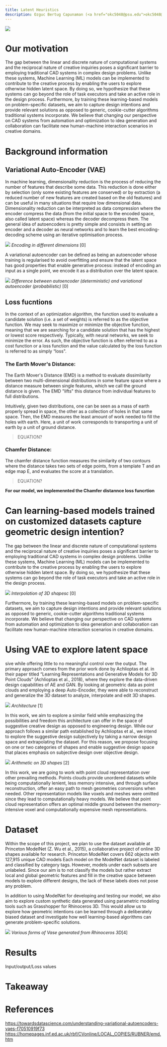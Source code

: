 ```yaml
--- 
title: Latent Heuristics
description: Ozguc Bertug Capunaman (<a href="okc5048@psu.edu">okc5048@psu.edu</a>)  Shakthi Suresh (<a href="sns5410@psu.edu">sns5410@psu.edu</a>) 
---
```

![](https://cs.stanford.edu/~kaichun/structurenet/images/teaser.png)

# Our motivation

The gap between the linear and discrete nature of computational systems and the reciprocal nature of creative inquiries poses a significant barrier to employing traditional CAD systems in complex design problems. Unlike these systems, Machine Learning (ML) models can be implemented to contribute to the creative process by enabling the users to explore otherwise hidden latent space. By doing so, we hypothesize that these systems can go beyond the role of task executors and take an active role in the design process. Furthermore, by training these learning-based models on problem-specific datasets, we aim to capture design intentions and provide relevant solutions as opposed to generic, cookie-cutter algorithms traditional systems incorporate. We believe that changing our perspective on CAD systems from automation and optimization to idea generation and collaboration can facilitate new human-machine interaction scenarios in creative domains.

# Background information

## Variational Auto-Encoder (VAE)

In machine learning, dimensionality reduction is the process of reducing the number of features that describe some data. This reduction is done either by selection (only some existing features are conserved) or by extraction (a reduced number of new features are created based on the old features) and can be useful in many situations that require low dimensional data. Dimensionality reduction can be interpreted as data compression where the encoder compress the data (from the initial space to the encoded space, also called latent space) whereas the decoder decompress them. The general idea of autoencoders is pretty simple and consists in setting an encoder and a decoder as neural networks and to learn the best encoding-decoding scheme using an iterative optimisation process.

![](https://miro.medium.com/max/4800/1*iSfaVxcGi_ELkKgAG0YRlQ@2x.png)
_Encoding in different dimensions_ [0]

A variational autoencoder can be defined as being an autoencoder whose training is regularised to avoid overfitting and ensure that the latent space has good properties that enable generative process: instead of encoding an input as a single point, we encode it as a distribution over the latent space.

![](https://miro.medium.com/max/4800/1*ejNnusxYrn1NRDZf4Kg2lw@2x.png)
_Difference between autoencoder (deterministic) and variational autoencoder (probabilistic)_ [0]

## Loss fucntions

In the context of an optimization algorithm, the function used to evaluate a candidate solution (i.e. a set of weights) is referred to as the objective function.
We may seek to maximize or minimize the objective function, meaning that we are searching for a candidate solution that has the highest or lowest score respectively.
Typically, with neural networks, we seek to minimize the error. As such, the objective function is often referred to as a cost function or a loss function and the value calculated by the loss function is referred to as simply “loss".

### The Earth Mover's Distance:

The Earth Mover's Distance (EMD) is a method to evaluate dissimilarity between two multi-dimensional distributions in some feature space where a distance measure between single features, which we call the ground distance is given. The EMD "lifts" this distance from individual features to full distributions. 

Intuitively, given two distributions, one can be seen as a mass of earth properly spread in space, the other as a collection of holes in that same space. Then, the EMD measures the least amount of work needed to fill the holes with earth. Here, a unit of work corresponds to transporting a unit of earth by a unit of ground distance. 

>EQUATION?

### Chamfer Distance:

The chamfer distance function measures the similarity of two contours where the distance takes two sets of edge points, from a template T and an edge map E, and evaluates the score at a translation.

>EQUATION?

__For our model, we implemennted the Chamfer distannce loss funcrtion__


# Can learning-based models trained on customized datasets capture geometric design intention?

The gap between the linear and discrete nature of computational systems and the reciprocal nature of creative inquiries poses a significant barrier to employing traditional CAD systems in complex design problems. Unlike these systems, Machine Learning (ML) models can be implemented to contribute to the creative process by enabling the users to explore otherwise hidden latent space. By doing so, we hypothesize that these systems can go beyond the role of task executors and take an active role in the design process.

![](https://hackernoon.com/hn-images/1*vEZE5VcjUr5RUbt_OWfR_w.gif)
_Interpolation of 3D shapesc_ [0]

Furthermore, by training these learning-based models on problem-specific datasets, we aim to capture design intentions and provide relevant solutions as opposed to generic, cookie-cutter algorithms traditional systems incorporate. We believe that changing our perspective on CAD systems from automation and optimization to idea generation and collaboration can facilitate new human-machine interaction scenarios in creative domains.


# Using VAE to explore latent space

sive while offering little to no meaningful control over the output.
The primary approach comes from the prior work done by Achlioptas et al. in their paper titled “Learning Representations and Generative Models for 3D Point Clouds” (Achlioptas et al., 2018), where they explore the data-driven design capabilities of AE and GAN. By looking at geometric data as point clouds and employing a deep Auto-Encoder, they were able to reconstruct and generalize the 3D dataset to analyze, interpolate and edit 3D shapes. 

![](https://hackernoon.com/hn-images/1*op0VO_QK4vMtCnXtmigDhA.png)
_Architecture_ [1]

In this work, we aim to explore a similar field while emphasizing the possibilities and freedom this architecture can offer in the space of suggestive creative design as opposed to engineering design. While our approach follows a similar path established by Achlioptas et al., we intend to explore the suggestive design subjectively by taking a narrow design space and extrapolating the dataset. For this reason, we propose focusing on one or two categories of shapes and enable suggestive design space that places emphasis on subjective design over objective design.

![](https://hackernoon.com/hn-images/1*yMFJ-7fokU0Xkx89pSFfew.gif)
_Arithmetic on 3D shapes_ [2]

In this work, we are going to work with point cloud representation over other prevailing methods. Points clouds provide unordered datasets while being computationally lenient, less memory intensive, and through surface reconstruction, offer an easy path to mesh geometries conversions when needed. Other representation models like voxels and meshes were omitted since they lead to computationally heavy models. We believe that point cloud representation offers an optimal middle ground between the memory-intensive voxel and computationally expensive mesh representations.

# Dataset

Within the scope of this project, we plan to use the dataset available at Princeton ModelNet (Z. Wu et al., 2015), a collaborative project of online 3D shapes available for research. Princeton ModelNet covers 662 objects with 127,915 unique CAD models
Each model on the ModelNet dataset is labeled and classified by category tags. However, models under each subsets are unlabeled. Since our aim is to not classify the models but rather extract local and global geometric features and fill in the creative space between models to explore different designs, the lack of these labels does not pose any problem.

In addition to using ModelNet for developing and testing our model, we also aim to explore custom synthetic data generated using parametric modeling tools such as Grasshopper for Rhinoceros 3D. This would allow us to explore how geometric intentions can be learned through a deliberately biased dataset and investigate how well learning-based algorithms can generate problem-specific solutions.

![](file:///C:/Users/sns5410/AppData/Local/Temp/customDataset.gif) 
_Various forms of Vase generated from Rhinoceros 3D_[4]

# Results
Input/output/Loss values

# Takeaway

# References
https://towardsdatascience.com/understanding-variational-autoencoders-vaes-f70510919f73
https://homepages.inf.ed.ac.uk/rbf/CVonline/LOCAL_COPIES/RUBNER/emd.htm


